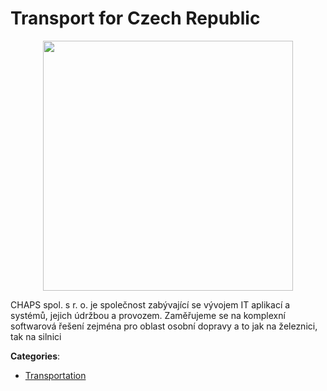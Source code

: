 # Transport for Czech Republic
<p align="center">
    <img width="400" src="https://raw.githubusercontent.com/apis-list/apis-list/apis/transport-for-czech-republic/logo_256x256.png" />
</p>

CHAPS spol. s r. o.  je společnost zabývající se vývojem IT aplikací a systémů, jejich údržbou a provozem.  Zaměřujeme se na komplexní softwarová řešení zejména pro oblast osobní dopravy a to jak na železnici, tak na silnici



**Categories**:

- [Transportation](https://github.com/apis-list/apis-list#transportation)




